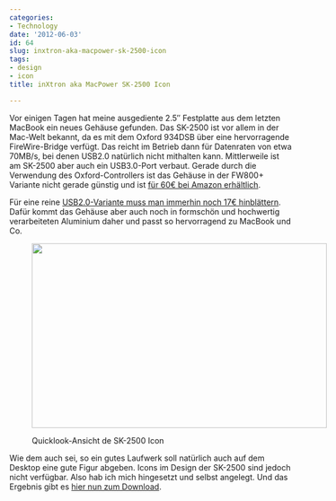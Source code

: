 ```yaml
---
categories:
- Technology
date: '2012-06-03'
id: 64
slug: inxtron-aka-macpower-sk-2500-icon
tags:
- design
- icon
title: inXtron aka MacPower SK-2500 Icon

---
```


Vor einigen Tagen hat meine ausgediente 2.5&#8243; Festplatte aus dem letzten MacBook ein neues Gehäuse gefunden. Das SK-2500 ist vor allem in der Mac-Welt bekannt, da es mit dem Oxford 934DSB über eine hervorragende FireWire-Bridge verfügt. Das reicht im Betrieb dann für Datenraten von etwa 70MB/s, bei denen USB2.0 natürlich nicht mithalten kann. Mittlerweile ist am SK-2500 aber auch ein USB3.0-Port verbaut. Gerade durch die Verwendung des Oxford-Controllers ist das Gehäuse in der FW800+ Variante nicht gerade günstig und ist [für 60€ bei Amazon erhältlich](http://www.amazon.de/gp/product/B005KIQOOI/ref=as_li_ss_tl?ie=UTF8&tag=janwillhaus-21&linkCode=as2&camp=1638&creative=19454&creativeASIN=B005KIQOOI "SK-2500 2xFW800/USB3.0, SATA int. Gehäuse 6,4cm(2,5'')").

Für eine reine [USB2.0-Variante muss man immerhin noch 17€ hinblättern](http://www.amazon.de/gp/product/B002KPR1H8/ref=as_li_ss_tl?ie=UTF8&tag=janwillhaus-21&linkCode=as2&camp=1638&creative=19454&creativeASIN=B002KPR1H8 "SK-2500 USB2.0, SATA int. Gehäuse 6,4cm (2,5 Zoll)"). Dafür kommt das Gehäuse aber auch noch in formschön und hochwertig verarbeiteten Aluminium daher und passt so hervorragend zu MacBook und Co.

<!--more--><figure id="attachment_207" style="width: 700px" class="wp-caption alignnone">

<img src="https://i1.wp.com/janw.io/wp-content/uploads/2012/06/sk2500-quicklook.png?resize=525%2C329&#038;quality=100&#038;strip=all&#038;ssl=1" alt="" width="525" height="329" class="size-full wp-image-207" srcset="https://i1.wp.com/janw.xyz/wp-content/uploads/2012/06/sk2500-quicklook.png?w=700&quality=100&strip=all&ssl=1 700w, https://i1.wp.com/janw.xyz/wp-content/uploads/2012/06/sk2500-quicklook.png?resize=300%2C188&quality=100&strip=all&ssl=1 300w" sizes="(max-width: 525px) 100vw, 525px" data-recalc-dims="1" /><figcaption class="wp-caption-text">Quicklook-Ansicht de SK-2500 Icon</figcaption></figure>

Wie dem auch sei, so ein gutes Laufwerk soll natürlich auch auf dem Desktop eine gute Figur abgeben. Icons im Design der SK-2500 sind jedoch nicht verfügbar. Also hab ich mich hingesetzt und selbst angelegt. Und das Ergebnis gibt es [hier nun zum Download](https://janw.io/wp-content/uploads/2012/06/sk2500-icon.zip).